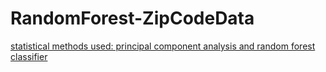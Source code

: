 # RandomForest-ZipCodeData
<a href="http://nbviewer.ipython.org/github/TAvant/RandomForest-ZipCodeData/blob/master/RandomForest.ipynb">statistical methods used: principal component analysis and random forest classifier</a>
